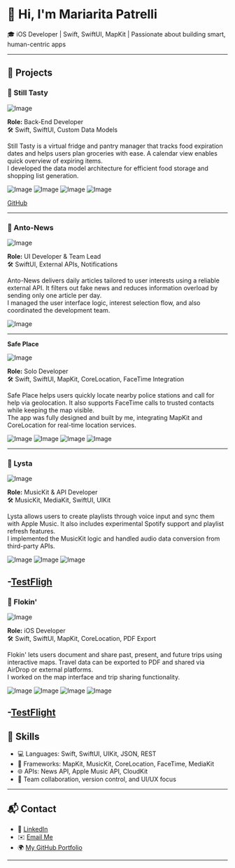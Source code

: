 # 👋 Hi, I'm Mariarita Patrelli

🎓 iOS Developer | Swift, SwiftUI, MapKit | Passionate about building smart, human-centric apps

---

## 🚀 Projects

### 🧊 Still Tasty


![Image](https://github.com/user-attachments/assets/ddc5cc4c-81ff-4604-89f1-bdca8716ae42)

**Role:** Back-End Developer  
🛠️ Swift, SwiftUI, Custom Data Models

Still Tasty is a virtual fridge and pantry manager that tracks food expiration dates and helps users plan groceries with ease. A calendar view enables quick overview of expiring items.  
I developed the data model architecture for efficient food storage and shopping list generation.

![Image](https://github.com/user-attachments/assets/a424c092-5c8c-4f1e-bc0b-ea14aa37d906) ![Image](https://github.com/user-attachments/assets/deb9b38a-1f7a-4811-a6bc-bc689829626a)
![Image](https://github.com/user-attachments/assets/5feda80f-fc8c-49f9-8ac7-fd582697b847) ![Image](https://github.com/user-attachments/assets/4477adef-8dec-409f-89e5-04a8716fe086)

[GitHub](https://github.com/MariaritaPatrelli/Still-Tasty-Organise-your-Food)




---

### 📰 Anto-News

![Image](https://github.com/user-attachments/assets/a963e9b9-dde4-4534-bfdd-7189a925379f)

**Role:** UI Developer & Team Lead  
🛠️  SwiftUI, External APIs, Notifications

Anto-News delivers daily articles tailored to user interests using a reliable external API. It filters out fake news and reduces information overload by sending only one article per day.  
I managed the user interface logic, interest selection flow, and also coordinated the development team.

![Image](https://github.com/user-attachments/assets/af6874b1-2843-4d7a-83c3-47a8794b94fb) 




---

  **Safe Place**

![Image](https://github.com/user-attachments/assets/8ba660b0-0fcf-43e2-b799-dd363a3ddb1c)


**Role:** Solo Developer  
🛠️ Swift, SwiftUI, MapKit, CoreLocation, FaceTime Integration

Safe Place helps users quickly locate nearby police stations and call for help via geolocation. It also supports FaceTime calls to trusted contacts while keeping the map visible.  
The app was fully designed and built by me, integrating MapKit and CoreLocation for real-time location services.

![Image](https://github.com/user-attachments/assets/f8d05a54-5a6b-42fb-886a-087d9e3e2786)
![Image](https://github.com/user-attachments/assets/31fd8ef2-74b3-44a8-9e67-8f35bd76f88e)
![Image](https://github.com/user-attachments/assets/6c7ab671-51c2-48ff-a796-0ea6d149194e)
![Image](https://github.com/user-attachments/assets/6d25c2e5-8977-4fa4-be27-1a505ddc8449)




---

### 🎵 Lysta

![Image](https://github.com/user-attachments/assets/5a37fdca-d5ee-457a-a3a1-201a50a1400e)

**Role:** MusicKit & API Developer  
🛠️ MusicKit, MediaKit, SwiftUI, UIKit

Lysta allows users to create playlists through voice input and sync them with Apple Music. It also includes experimental Spotify support and playlist refresh features.  
I implemented the MusicKit logic and handled audio data conversion from third-party APIs.

![Image](https://github.com/user-attachments/assets/93bd370c-d909-478c-bf72-f6171eabfca7)
![Image](https://github.com/user-attachments/assets/4d961663-2931-4523-bdc9-b2d6ea1baa2f)
![Image](https://github.com/user-attachments/assets/28ffaf6f-0f1c-4521-bc0d-df2b6fa66ee5)





-[TestFligh](https://testflight.apple.com/join/N46wXDSa)
---

### 🧳 Flokin'

![Image](https://github.com/user-attachments/assets/516f8e46-48c8-41e2-a8ec-53fde4335fa7)

**Role:** iOS Developer  
🛠️ Swift, SwiftUI, MapKit, CoreLocation, PDF Export

Flokin' lets users document and share past, present, and future trips using interactive maps. Travel data can be exported to PDF and shared via AirDrop or external platforms.  
I worked on the map interface and trip sharing functionality.

![Image](https://github.com/user-attachments/assets/206f4cab-f87d-4060-a898-e7b2b6c0b6ec)
![Image](https://github.com/user-attachments/assets/be876386-8a9e-4eb6-b5ec-e148f061cab9)
![Image](https://github.com/user-attachments/assets/ec825e24-eeca-48ef-9c45-1d35dd17b8f8)
![Image](https://github.com/user-attachments/assets/b15189e6-fe44-4bba-83e9-8eb41c8355fe)




-[TestFlight](https://testflight.apple.com/join/N46wXDSa)
---

## 💼 Skills

- 💻 Languages: Swift, SwiftUI, UIKit, JSON, REST
- 📍 Frameworks: MapKit, MusicKit, CoreLocation, FaceTime, MediaKit
- 🌐 APIs: News API, Apple Music API, CloudKit
- 👥 Team collaboration, version control, and UI/UX focus

---

## 📬 Contact

- 💼 [LinkedIn](https://www.linkedin.com/in/mariarita-patrelli-03709a364/)
- ✉️ [Email Me](mariaritapatrelli@gmail.com)
- 🌍 [My GitHub Portfolio](https://github.com/MariaritaPatrelli)

---
